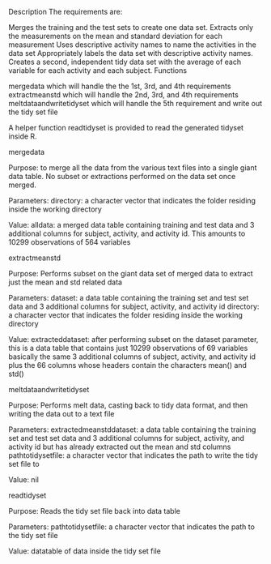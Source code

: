 Description
The requirements are:

Merges the training and the test sets to create one data set.
Extracts only the measurements on the mean and standard deviation for each measurement
Uses descriptive activity names to name the activities in the data set
Appropriately labels the data set with descriptive activity names.
Creates a second, independent tidy data set with the average of each variable for each activity and each subject.
Functions

mergedata which will handle the the 1st, 3rd, and 4th requirements extractmeanstd which will handle the 2nd, 3rd, and 4th requirements meltdataandwritetidyset which will handle the 5th requirement and write out the tidy set file

A helper function readtidyset is provided to read the generated tidyset inside R.

mergedata

Purpose: to merge all the data from the various text files into a single giant data table. No subset or extractions performed on the data set once merged.

Parameters: directory: a character vector that indicates the folder residing inside the working directory

Value: alldata: a merged data table containing training and test data and 3 additional columns for subject, activity, and activity id. This amounts to 10299 observations of 564 variables

extractmeanstd

Purpose: Performs subset on the giant data set of merged data to extract just the mean and std related data

Parameters: dataset: a data table containing the training set and test set data and 3 additional columns for subject, activity, and activity id directory: a character vector that indicates the folder residing inside the working directory

Value: extracteddataset: after performing subset on the dataset parameter, this is a data table that contains just 10299 observations of 69 variables basically the same 3 additional columns of subject, activity, and activity id plus the 66 columns whose headers contain the characters mean() and std()

meltdataandwritetidyset

Purpose: Performs melt data, casting back to tidy data format, and then writing the data out to a text file

Parameters: extractedmeanstddataset: a data table containing the training set and test set data and 3 additional columns for subject, activity, and activity id but has already extracted out the mean and std columns pathtotidysetfile: a character vector that indicates the path to write the tidy set file to

Value: nil

readtidyset

Purpose: Reads the tidy set file back into data table

Parameters: pathtotidysetfile: a character vector that indicates the path to the tidy set file

Value: datatable of data inside the tidy set file
